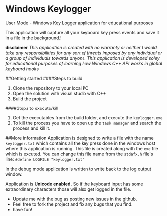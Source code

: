 # Windows Keylogger
User Mode - Windows Key Logger application for educational purposes

This application will capture all your keyboard key press events and save it in a file in the background.!

**disclaimer** *This application is created with no warranty or neither I would take any responsibilities for any sort of threats imposed by any individual or a group of individuals towards anyone. This application is developed soley for educational purposes of learning how Windows C++ API works in global keyboard hooks*

##Getting started
####Steps to build
1. Clone the repository to your local PC
2. Open the solution with visual studio with C++
3. Build the project

####Steps to execute/kill

1. Get the executables from the build folder, and execute the `keylogger.exe`
2. To kill the process you have to open up the `task manager` and search the process and kill it.

##More information
Application is designed to write a file with the name `keylogger.txt` which contains all the key press done in the windows host where this application is running. This file is created along with the `exe` file which is excuted. You can change this file name from the `stdafx.h` file's line: `#define LOGFILE "keylogger.txt"`

In the debug mode application is written to write back to the log output window. 

Application is **Unicode enabled.** So if the keyboard input has some extraordinary characters those will also get logged in the file.

  - Update me with the bug as posting new issues in the github.
  - Feel free to fork the project and fix any bugs that you find.
  - have fun!
